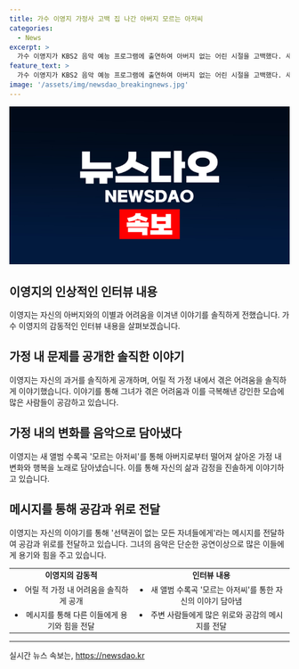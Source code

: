 ```yaml
---
title: 가수 이영지 가정사 고백 집 나간 아버지 모르는 아저씨
categories:
  - News
excerpt: >
  가수 이영지가 KBS2 음악 예능 프로그램에 출연하여 아버지 없는 어린 시절을 고백했다. 새 앨범 수록곡인 모르는 아저씨를 소개하며 가정 사정을 이야기했는데, 이로 인해 많은 이목을 끌고 있다. 어려운 가정환경을 이겨내며 성장한 이야기와 이를 바탕으로 한 새 앨범으로 감동을 전하고 있다. 또한, 무대를 통해 선택권이 없는 모든 자녀들에게 전하는 메시지로 관객들의 감정을 자극하고 있다.
feature_text: >
  가수 이영지가 KBS2 음악 예능 프로그램에 출연하여 아버지 없는 어린 시절을 고백했다. 새 앨범 수록곡인 모르는 아저씨를 소개하며 가정 사정을 이야기했는데, 이로 인해 많은 이목을 끌고 있다. 어려운 가정환경을 이겨내며 성장한 이야기와 이를 바탕으로 한 새 앨범으로 감동을 전하고 있다. 또한, 무대를 통해 선택권이 없는 모든 자녀들에게 전하는 메시지로 관객들의 감정을 자극하고 있다.
image: '/assets/img/newsdao_breakingnews.jpg'
---
```


<p><img src="/assets/img/newsdao_breakingnews.jpg" alt="flaretime 속보" /></p>

<h2 data-ke-size="size26">이영지의 인상적인 인터뷰 내용</h2>

<p data-ke-size="size16">이영지는 자신의 아버지와의 이별과 어려움을 이겨낸 이야기를 솔직하게 전했습니다. 가수 이영지의 감동적인 인터뷰 내용을 살펴보겠습니다.</p>

<h2 data-ke-size="size24">가정 내 문제를 공개한 솔직한 이야기</h2>

<p data-ke-size="size16">이영지는 자신의 과거를 솔직하게 공개하며, 어릴 적 가정 내에서 겪은 어려움을 솔직하게 이야기했습니다. 이야기를 통해 그녀가 겪은 어려움과 이를 극복해낸 강인한 모습에 많은 사람들이 공감하고 있습니다.</p>

<h2 data-ke-size="size24">가정 내의 변화를 음악으로 담아냈다</h2>

<p data-ke-size="size16">이영지는 새 앨범 수록곡 '모르는 아저씨'를 통해 아버지로부터 떨어져 살아온 가정 내 변화와 행복을 노래로 담아냈습니다. 이를 통해 자신의 삶과 감정을 진솔하게 이야기하고 있습니다.</p>

<h2 data-ke-size="size24">메시지를 통해 공감과 위로 전달</h2>

<p data-ke-size="size16">이영지는 자신의 이야기를 통해 '선택권이 없는 모든 자녀들에게'라는 메시지를 전달하여 공감과 위로를 전달하고 있습니다. 그녀의 음악은 단순한 공연이상으로 많은 이들에게 용기와 힘을 주고 있습니다.</p>

<table>
  <tr>
    <td style="text-align: center; height: 17px;"><b>이영지의 감동적</b></td>
    <td style="text-align: center; height: 17px;"><b>인터뷰 내용</b></td>
  </tr>
  <tr>
    <td style="text-align: center;"><li>어릴 적 가정 내 어려움을 솔직하게 공개</li></td>
    <td style="text-align: center;"><li>새 앨범 수록곡 '모르는 아저씨'를 통한 자신의 이야기 담아냄</li></td>
  </tr>
  <tr>
    <td style="text-align: center;"><li>메시지를 통해 다른 이들에게 용기와 힘을 전달</li></td>
    <td style="text-align: center;"><li>주변 사람들에게 많은 위로와 공감의 메시지를 전달</li></td>
  </tr>
</table>

<hr>
실시간 뉴스 속보는, <a href="https://newsdao.kr" rel="dofollow">https://newsdao.kr</a>


